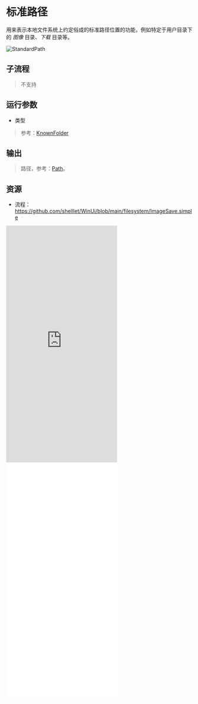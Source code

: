 # 标准路径 
用来表示本地文件系统上约定俗成的标准路径位置的功能，例如特定于用户目录下的 *图像* 目录、*下载* 目录等。

![StandardPath](./images/03.png ':size=90%')

## 子流程
> 不支持


## 运行参数

* 类型

> 参考：[KnownFolder](../enums/KnownFolder.md)

## 输出

> 路径，参考：[Path](./types/Path.md)。    


## 资源

* 流程：https://github.com/shelllet/WinUi/blob/main/filesystem/ImageSave.simple

<iframe type="text/html" height="640px" src="https://www.youtube.com/embed/mpeavUV3jwE" frameborder="0"></iframe>

<iframe src="//player.bilibili.com/player.html?bvid=BV1g5Z2YAEby&page=1&autoplay=0" height='640px' scrolling="no" frameborder="no" framespacing="0" allowfullscreen="true"></iframe>